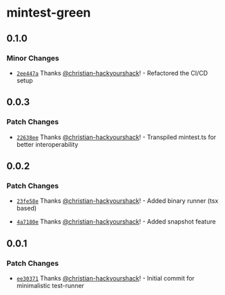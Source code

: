# mintest-green

## 0.1.0

### Minor Changes

- [`2ee447a`](https://github.com/christian-hackyourshack/npm/commit/2ee447ad7631750c84ab69175aa7da134b3fb1f5) Thanks [@christian-hackyourshack](https://github.com/christian-hackyourshack)! - Refactored the CI/CD setup

## 0.0.3

### Patch Changes

- [`22638ee`](https://github.com/christian-hackyourshack/npm/commit/22638eeca5d9a2d938cd0f285d5ac780c4bc7bf9) Thanks [@christian-hackyourshack](https://github.com/christian-hackyourshack)! - Transpiled mintest.ts for better interoperability

## 0.0.2

### Patch Changes

- [`23fe58e`](https://github.com/christian-hackyourshack/npm/commit/23fe58efc79a293c631724243b71a2e98a076e05) Thanks [@christian-hackyourshack](https://github.com/christian-hackyourshack)! - Added binary runner (tsx based)

- [`4a7180e`](https://github.com/christian-hackyourshack/npm/commit/4a7180e50ee666d7da6bdcc61398db3160292f55) Thanks [@christian-hackyourshack](https://github.com/christian-hackyourshack)! - Added snapshot feature

## 0.0.1

### Patch Changes

- [`ee30371`](https://github.com/christian-hackyourshack/npm/commit/ee30371308b1e9a8a70f1f19203c9485feabd20a) Thanks [@christian-hackyourshack](https://github.com/christian-hackyourshack)! - Initial commit for minimalistic test-runner
